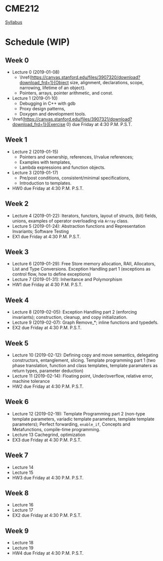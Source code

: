 # CME212
[Syllabus](https://github.com/cme212/course/blob/master/syllabus.md#cme-212---winter-2019)

<!-- BS : [Bjarne Stroustrup's Programming in C++](https://g.co/kgs/jQjpRv). -->

# Schedule (WIP)
## Week 0
 - Lecture 0 (2019-01-08)
   - \href{https://canvas.stanford.edu/files/3907320/download?download_frd=1}{Object size, alignment, declarations, scope, narrowing, lifetime of an object}.
   - Pointers, arrays, pointer arithmetic, and const.
 - Lecture 1 (2019-01-10)
   - Debugging in C++ with gdb
   - Proxy design patterns, 
   - Doxygen and development tools.
 - \href{https://canvas.stanford.edu/files/3907321/download?download_frd=1}{Exercise 0} due Friday at 4:30 P.M. P.S.T.
## Week 1
 - Lecture 2 (2019-01-15)
   - Pointers and ownership, references, l/rvalue references; 
   - Examples with templates,
   - Lambda expressions and function objects.
 - Lecture 3 (2019-01-17)
   - Pre/post conditions, consistent/minimal specifications, 
   - Introduction to templates.
 - HW0 due Friday at 4:30 P.M. P.S.T.
## Week 2
 - Lecture 4 (2019-01-22): Iterators, functors, layout of structs, (bit) fields, unions, examples of
   operator overloading via `Array` class.
 - Lecture 5 (2019-01-24): Abstraction functions and Representation Invariants; Software Testing
 - EX1 due Friday at 4:30 P.M. P.S.T.
## Week 3
 - Lecture 6 (2019-01-29): Free Store memory allocation, RAII, Allocators, List and Type Conversions. Exception Handling
   part 1 (exceptions as control flow, how to define exceptions)
 - Lecture 7 (2019-01-31): Inheritance and Polymorphism
 - HW1 due Friday at 4:30 P.M. P.S.T.
## Week 4
 - Lecture 8 (2019-02-05): Exception Handling part 2 (enforcing invariants); construction, cleanup, and copy initialization.
 - Lecture 9 (2019-02-07): Graph Remove_*; inline functions and typedefs.
 - EX2 due Friday at 4:30 P.M. P.S.T.
## Week 5
 - Lecture 10 (2019-02-12): Defining copy and move semantics, delegating constructors, entanglement, slicing.
   Template programming part 1 (two phase translation, function and class templates, template paramaters as return types, parameter deduction)
 - Lecture 11 (2019-02-14): Floating point, Under/overflow, relative error, machine tolerance
 - HW2 due Friday at 4:30 P.M. P.S.T.
## Week 6
 - Lecture 12 (2019-02-19): Template Programming part 2 (non-type template parameters, variadic template parameters, template template parameters);
   Perfect forwarding, `enable_if`, Concepts and Metafunctions, compile-time programming. 
 - Lecture 13 Cachegrind, optimization
 - EX3 due Friday at 4:30 P.M. P.S.T.
## Week 7
 - Lecture 14
 - Lecture 15
 - HW3 due Friday at 4:30 P.M. P.S.T.
## Week 8
 - Lecture 16
 - Lecture 17
 - EX2 due Friday at 4:30 P.M. P.S.T.
## Week 9
 - Lecture 18
 - Lecture 19
 - HW4 due Friday at 4:30 P.M. P.S.T.
